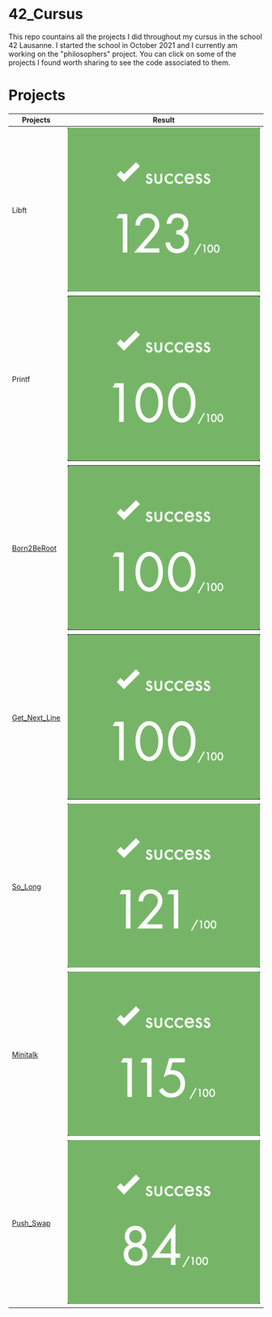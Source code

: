 # 42_Cursus

This repo countains all the projects I did throughout my cursus in the school 42 Lausanne. I started the school in October 2021 and I currently am working on the "philosophers" project.
You can click on some of the projects I found worth sharing to see the code associated to them.

# Projects

| Projects 				| 				Result |
| --------------------- | ---------------------- |
| Libft | ![image 123](./images/result123.png) |
| Printf | ![image 100](./images/result100.png) |
| [Born2BeRoot](https://www.notion.so/Virtualisation-1d61bf3afab04cc9aaf5a51107382f0f) | ![image 100](./images/result100.png) |
| [Get_Next_Line]() | ![image 100](./images/result100.png) |
| [So_Long](https://github.com/victorvermot/so_long) | ![image 100](./images/result121.png) |
| [Minitalk](https://github.com/victorvermot/minitalk) | ![image 115](./images/result115.png) |
| [Push_Swap](https://github.com/victorvermot/push_swap) | ![image 84](./images/result84.png) |
